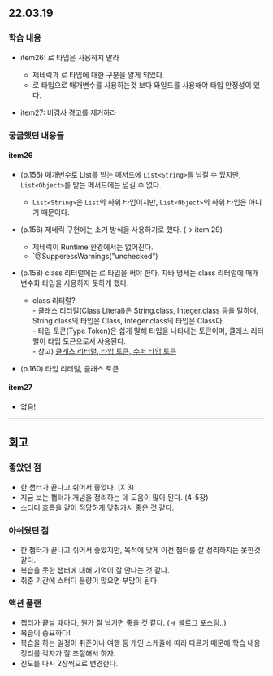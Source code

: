 ## 22.03.19

### 학습 내용
- item26: 로 타입은 사용하지 말라
  - 제네릭과 로 타입에 대한 구분을 알게 되었다.
  - 로 타입으로 매개변수를 사용하는것 보다 와일드를 사용해야 타입 안정성이 있다.
  
- item27: 비검사 경고를 제거하라
  

### 궁금했던 내용들

#### item26

- (p.156) 매개변수로 List를 받는 메서드에 `List<String>`을 넘길 수 있지만, `List<Object>`를 받는 메서드에는 넘길 수 없다.
  - `List<String>`은 `List`의 하위 타입이지만, `List<Object>`의 하위 타입은 아니기 때문이다.

- (p.156) 제네릭 구현에는 소거 방식을 사용하기로 했다. (→ item 29)
  - 제네릭이 Runtime 환경에서는 없어진다.
  - `@SupperessWarnings("unchecked")

- (p.158) class 리터럴에는 로 타입을 써야 한다. 자바 명세는 class 리터럴에 매개변수화 타입을 사용하지 못하게 했다.
  - class 리터럴?   
    \- 클래스 리터럴(Class Literal)은 String.class, Integer.class 등을 말하며, String.class의 타입은 Class<String>, Integer.class의 타입은 Class<Integer>다.   
    \- 타입 토큰(Type Token)은 쉽게 말해 타입을 나타내는 토큰이며, 클래스 리터럴이 타입 토큰으로서 사용된다.  
    \- 참고) [클래스 리터럴, 타입 토큰, 수퍼 타입 토큰](https://homoefficio.github.io/2016/11/30/%ED%81%B4%EB%9E%98%EC%8A%A4-%EB%A6%AC%ED%84%B0%EB%9F%B4-%ED%83%80%EC%9E%85-%ED%86%A0%ED%81%B0-%EC%88%98%ED%8D%BC-%ED%83%80%EC%9E%85-%ED%86%A0%ED%81%B0/)

- (p.160) 타입 리터럴, 클래스 토큰

#### item27
- 없음!
  
---

## 회고

### 좋았던 점
- 한 챕터가 끝나고 쉬어서 좋았다. (X 3)
- 지금 보는 챕터가 개념을 정리하는 데 도움이 많이 된다. (4-5장)
- 스터디 흐름을 같이 적당하게 맞춰가서 좋은 것 같다.

### 아쉬웠던 점
- 한 챕터가 끝나고 쉬어서 좋았지만, 목적에 맞게 이전 챕터를 잘 정리하지는 못한것 같다.
- 복습을 못한 챕터에 대해 기억이 잘 안나는 것 같다.
- 취준 기간에 스터디 분량이 많으면 부담이 된다.

### 액션 플랜
- 챕터가 끝날 때마다, 뭔가 잘 남기면 좋을 것 같다. (→ 블로그 포스팅..)
- 복습이 중요하다!
- 복습을 하는 일정이 취준이나 여행 등 개인 스케쥴에 따라 다르기 때문에 학습 내용 정리를 각자가 잘 조절해서 하자.
- 진도를 다시 2장씩으로 변경한다.